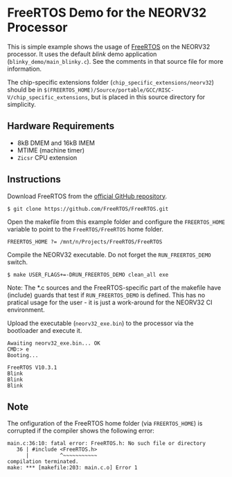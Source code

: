 # FreeRTOS Demo for the NEORV32 Processor

This is simple example shows the usage of [FreeRTOS](https://www.freertos.org/) on the NEORV32 processor. It uses the default *blink*
demo application (`blinky_demo/main_blinky.c`). See the comments in that source file for more information.

The chip-specific extensions folder (`chip_specific_extensions/neorv32`) should be in `$(FREERTOS_HOME)/Source/portable/GCC/RISC-V/chip_specific_extensions`,
but is placed in this source directory for simplicity.


## Hardware Requirements

* 8kB DMEM and 16kB IMEM
* MTIME (machine timer)
* `Zicsr` CPU extension


## Instructions

Download FreeRTOS from the [official GitHub repository](https://github.com/FreeRTOS/FreeRTOS).

    $ git clone https://github.com/FreeRTOS/FreeRTOS.git

Open the makefile from this example folder and configure the `FREERTOS_HOME` variable to point to the `FreeRTOS/FreeRTOS` home folder.

    FREERTOS_HOME ?= /mnt/n/Projects/FreeRTOS/FreeRTOS

Compile the NEORV32 executable. Do not forget the `RUN_FREERTOS_DEMO` switch.

    $ make USER_FLAGS+=-DRUN_FREERTOS_DEMO clean_all exe

Note: The *.c sources and the FreeRTOS-specific part of the makefile have (include) guards that test if `RUN_FREERTOS_DEMO` is defined.
This has no pratical usage for the user - it is just a work-around for the NEORV32 CI environment.

Upload the executable (`neorv32_exe.bin`) to the processor via the bootloader and execute it.

```
Awaiting neorv32_exe.bin... OK
CMD:> e
Booting...

FreeRTOS V10.3.1
Blink
Blink
Blink
```


## Note

The onfiguration of the FreeRTOS home folder (via `FREERTOS_HOME`) is corrupted if the compiler shows the following error:

```
main.c:36:10: fatal error: FreeRTOS.h: No such file or directory
   36 | #include <FreeRTOS.h>
      |          ^~~~~~~~~~~~
compilation terminated.
make: *** [makefile:203: main.c.o] Error 1
```

